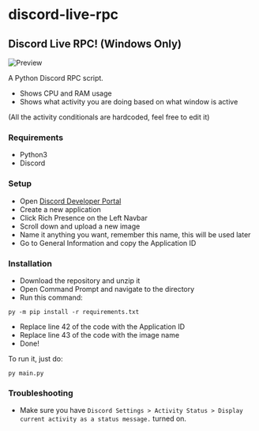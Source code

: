 # discord-live-rpc
## Discord Live RPC! (Windows Only)

![Preview](https://user-images.githubusercontent.com/31751427/146377459-e6340e6e-f7f9-4081-904d-c8dccbf1a5c6.png)

A Python Discord RPC script.
- Shows CPU and RAM usage
- Shows what activity you are doing based on what window is active

(All the activity conditionals are hardcoded, feel free to edit it)

### Requirements
- Python3
- Discord

### Setup
- Open [Discord Developer Portal](https://discord.com/developers/applications)
- Create a new application
- Click Rich Presence on the Left Navbar
- Scroll down and upload a new image
- Name it anything you want, remember this name, this will be used later
- Go to General Information and copy the Application ID

### Installation
- Download the repository and unzip it
- Open Command Prompt and navigate to the directory
- Run this command: 
```
py -m pip install -r requirements.txt
```
- Replace line 42 of the code with the Application ID
- Replace line 43 of the code with the image name
- Done!

To run it, just do:
```
py main.py
```

### Troubleshooting
- Make sure you have `Discord Settings > Activity Status > Display current activity as a status message.` turned on.
